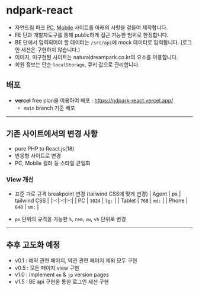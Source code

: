 # ndpark-react

- 자연드림 파크 [PC](https://www.naturaldreampark.co.kr), [Mobile](https://www.naturaldreampark.co.kr/mobile/main.php) 사이트를 아래의 사항을 곁들여 제작합니다.
- FE 단과 개발자도구를 통해 public하게 접근 가능한 범위로 한정합니다.
- BE 단에서 입력되어야 할 데이터는 `/src/api`에 mock 데이터로 입력합니다. (로그인 세션은 구현하지 않습니다.)
- 이미지, 미구현된 사이트는 naturaldreampark.co.kr의 요소를 이용합니다.
- 회원 정보는 단순 `localStorage`, 쿠키 값으로 관리합니다.

## 배포

- **vercel** free plan을 이용하여 배포 : https://ndpark-react.vercel.app/
  - `main` branch 기준 배포

---

## 기존 사이트에서의 변경 사항

- pure PHP to React.js(18)
- 반응형 사이트로 변경
- PC, Mobile 컬러 등 스타일 균일화

### View 개선

- 표준 가로 규격 breakpoint 변경 (tailwind CSS에 맞게 변경)
  | Agent | px | tailwind CSS |
  |:-:|:-:|:-:|
  | PC | `1024` | `lg:` |
  | Tablet | `768` | `md:` |
  | Phone | `640` | `sm:` |

- `px` 단위의 규격을 가능한 `%`, `rem`, `vw`, `vh` 단위로 변경

---

## 추후 고도화 예정

- v0.1 : 예약 관련 페이지, 약관 관련 페이지 제외 모두 구현
- v0.5 : 모든 페이지 view 구현
- v1.0 : implement `en` & `jp` version pages
- v1.5 : BE api 구현을 통한 로그인 세션 구현
